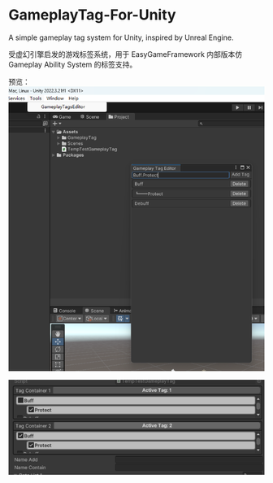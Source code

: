 # GameplayTag-For-Unity
A simple gameplay tag system for Unity, inspired by Unreal Engine.

受虚幻引擎启发的游戏标签系统，用于 EasyGameFramework 内部版本仿 Gameplay Ability System 的标签支持。

预览：
![Editor](/ImageNotes/OpenTagEditor.png)

![Container](/ImageNotes/TagContainerPreview.png)